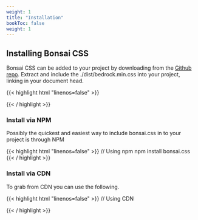 ```yaml
---
weight: 1
title: "Installation"
bookToc: false
weight: 1
---
```


## Installing Bonsai CSS

Bonsai CSS can be added to your project by downloading from the [Github repo](https://github.com/bonsaicss/bonsai.css). Extract and include the ./dist/bedrock.min.css into your project, linking in your document head. 

{{< highlight html "linenos=false" >}}
<link rel="stylesheet" href="bonsai.min.css" type="text/css">
{{< / highlight >}}


### Install via NPM

Possibly the quickest and easiest way to include bonsai.css in to your project is through NPM

{{< highlight html "linenos=false" >}}
// Using npm
npm install bonsai.css
{{< / highlight >}}


### Install via CDN

To grab from CDN you can use the following.

{{< highlight html "linenos=false" >}}
// Using CDN
<link href="https://unpkg.com/bonsai.css@1.0.0/dist/bonsai.min.css" rel="stylesheet" />
{{< / highlight >}}